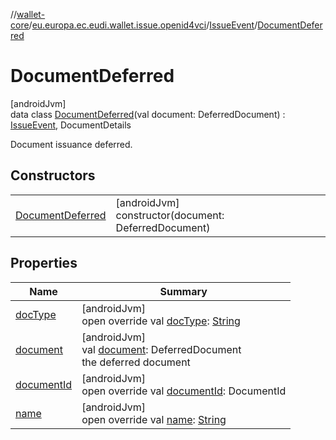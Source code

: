 //[wallet-core](../../../../index.md)/[eu.europa.ec.eudi.wallet.issue.openid4vci](../../index.md)/[IssueEvent](../index.md)/[DocumentDeferred](index.md)

# DocumentDeferred

[androidJvm]\
data class [DocumentDeferred](index.md)(val document: DeferredDocument) : [IssueEvent](../index.md), DocumentDetails

Document issuance deferred.

## Constructors

| | |
|---|---|
| [DocumentDeferred](-document-deferred.md) | [androidJvm]<br>constructor(document: DeferredDocument) |

## Properties

| Name | Summary |
|---|---|
| [docType](index.md#-1539120442%2FProperties%2F1615067946) | [androidJvm]<br>open override val [docType](index.md#-1539120442%2FProperties%2F1615067946): [String](https://kotlinlang.org/api/latest/jvm/stdlib/kotlin/-string/index.html) |
| [document](document.md) | [androidJvm]<br>val [document](document.md): DeferredDocument<br>the deferred document |
| [documentId](index.md#-811584596%2FProperties%2F1615067946) | [androidJvm]<br>open override val [documentId](index.md#-811584596%2FProperties%2F1615067946): DocumentId |
| [name](index.md#686046743%2FProperties%2F1615067946) | [androidJvm]<br>open override val [name](index.md#686046743%2FProperties%2F1615067946): [String](https://kotlinlang.org/api/latest/jvm/stdlib/kotlin/-string/index.html) |
